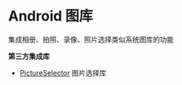 # Android 图库

集成相册、拍照、录像、照片选择类似系统图库的功能



**第三方集成库**

- [PictureSelector](https://github.com/LuckSiege/PictureSelector) 图片选择库